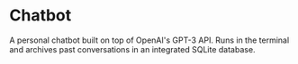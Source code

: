 # Chatbot

A personal chatbot built on top of OpenAI's GPT-3 API. Runs in the terminal and archives past
conversations in an integrated SQLite database.
